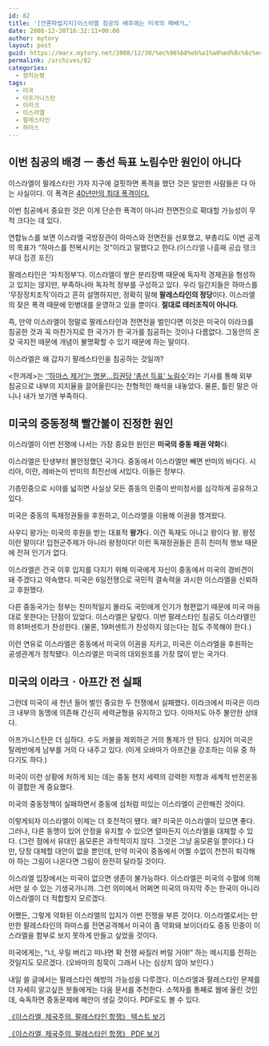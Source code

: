 ```yaml
---
id: 82
title: '[언론파업지지]이스라엘 침공의 배후에는 미국의 패배가…'
date: 2008-12-30T16:32:11+00:00
author: mytory
layout: post
guid: https://marx.mytory.net/2008/12/30/%ec%96%b8%eb%a1%a0%ed%8c%8c%ec%97%85%ec%a7%80%ec%a7%80%ec%9d%b4%ec%8a%a4%eb%9d%bc%ec%97%98-%ec%b9%a8%ea%b3%b5%ec%9d%98-%eb%b0%b0%ed%9b%84%ec%97%90%eb%8a%94-%eb%af%b8%ea%b5%ad%ec%9d%98-%ed%8c%a8/
permalink: /archives/82
categories:
  - 정치논평
tags:
  - 미국
  - 아프가니스탄
  - 이라크
  - 이스라엘
  - 팔레스타인
  - 하마스
---
```

## 이번 침공의 배경 ㅡ 총선 득표 노림수만 원인이 아니다

이스라엘이 팔레스타인 가자 지구에 걸핏하면 폭격을 했던 것은 알만한 사람들은 다 아는 사실이다. 이 폭격은 <a href="http://wspaper.org/0_view.php?urn=cor12-gaza-israel" target="_blank" title="[http://wspaper.org/0_view.php?urn=cor12-gaza-israel]로 이동합니다.">40년만의 최대 폭격이다.</a>

이번 침공에서 중요한 것은 이게 단순한 폭격이 아니라 전면전으로 확대할 가능성이 무척 크다는 데 있다.

연합뉴스를 보면 이스라엘 국방장관이 하마스와 전면전을 선포했고, 부총리도 이번 공격의 목표가 “하마스를 전복시키는 것”이라고 말했다고 한다.(<a href="http://hani.co.kr/arti/international/international_general/330474.html" target="_blank" title="기사 보러 가기" style="color: rgb(51, 51, 51); text-decoration: none; ">이스라엘 나흘째 공습 탱크부대 접경 포진</a>)

팔레스타인은 ‘자치정부’다. 이스라엘이 쌓은 분리장벽 때문에 독자적 경제권을 형성하고 있지는 않지만, 부족하나마 독자적 정부를 구성하고 있다. 우리 일간지들은 하마스를 ‘무장정치조직’이라고 흔히 설명하지만, 정확히 말해 **팔레스타인의 정당**이다. 이스라엘의 잦은 폭격 때문에 민병대를 운영하고 있을 뿐이다. **절대로 테러조직이 아니다. <span class="Apple-style-span" style="font-weight: normal; "></span>**

**<span class="Apple-style-span" style="font-weight: normal; ">즉, 만약 이스라엘이 정말로 팔레스타인과 전면전을 벌인다면 이것은 미국이 이라크를 침공한 것과 꼭 마찬가지로 한 국가가 한 국가를 침공하는 것이나 다름없다. 그동안의 온갖 국지전 때문에 개념이 불명확할 수 있기 때문에 하는 말이다.</span>**

이스라엘은 왜 갑자기 팔레스타인을 침공하는 것일까?

&lt;한겨레&gt;는 <a href="http://www.hani.co.kr/arti/international/arabafrica/330135.html" target="_blank" title="기사 보기">‘‘하마스 제거’는 명분…집권당 ‘총선 득표’ 노림수’</a>라는 기사를 통해 외부 침공으로 내부의 지지율을 끌어올린다는 전형적인 해석을 내놓았다. 물론, 틀린 말은 아니나 내가 보기엔 부족하다.

## 미국의 중동정책 빨간불이 진정한 원인

이스라엘이 이번 전쟁에 나서는 가장 중요한 원인은 **미국의 중동 패권 약화**다.

이스라엘은 탄생부터 불안정했던 국가다. 중동에서 이스라엘만 빼면 반미의 바다다. 시리아, 이란, 레바논이 반미의 최전선에 서있다. 이들은 정부다.

기층민중으로 시야를 넓히면 사실상 모든 중동의 민중이 반미정서를 심각하게 공유하고 있다.

미국은 중동의 독재정권들을 후원하고, 이스라엘을 이용해 이권을 챙겨왔다. 

사우디 왕가는 미국의 후원을 받는 대표적 **왕가**다. 이건 독재도 아니고 왕이다 왕. 왕정이란 말이다! 입헌군주제가 아니라 왕정이다! 이런 독재정권들은 흔히 친미적 행보 때문에 전혀 인기가 없다.

이스라엘은 건국 이후 입지를 다지기 위해 미국에게 자신이 중동에서 미국의 경비견이 돼 주겠다고 약속했다. 미국은 6일전쟁으로 국민적 결속력을 과시한 이스라엘을 신뢰하고 후원했다. 

다른 중동국가는 정부는 친미적일지 몰라도 국민에게 인기가 형편없기 때문에 미국 마음대로 못한다는 단점이 있었다. 이스라엘은 달랐다. 이번 팔레스타인 침공도 이스라엘인의 81퍼센트가 찬성한다. (물론, 19퍼센트가 찬성하지 않는다는 점도 주목해야 한다.)

이런 연유로 이스라엘은 중동에서 미국의 이권을 지키고, 미국은 이스라엘을 후원하는 공생관계가 정착됐다. 이스라엘은 미국의 대외원조를 가장 많이 받는 국가다.

## 미국의 이라크ㆍ아프간 전 실패

그런데 미국이 새 천년 들어 벌인 중요한 두 전쟁에서 실패했다. 이라크에서 미국은 이라크 내부의 동맹에 의존해 간신히 세력균형을 유지하고 있다. 이마저도 아주 불안한 상태다. 

아프가니스탄은 더 심하다. 수도 카불을 제외하곤 거의 통제가 안 된다. 심지어 미국은 탈레반에게 남부를 거의 다 내주고 있다. (이게 오바마가 아프간을 강조하는 이유 중 하다기도 하다.)

미국이 이런 상황에 처하게 되는 데는 중동 현지 세력의 강력한 저항과 세계적 반전운동이 결합한 게 중요했다.

미국의 중동정책이 실패하면서 중동에 섬처럼 떠있는 이스라엘이 곤란해진 것이다. 

이렇게되자 이스라엘이 이제는 더 호전적이 됐다. 왜? 미국은 이스라엘이 있으면 좋다. 그러나, 다른 동맹이 있어 안정을 유지할 수 있으면 얼마든지 이스라엘을 대체할 수 있다. (그런 점에서 유대인 음모론은 과학적이지 않다. 그것은 그냥 음모론일 뿐이다.) 다만, 당장 대체할 대안이 없을 뿐인데, 만약 미국이 중동에서 어쩔 수없이 천천히 퇴각해야 하는 그림이 나온다면 그림이 완전히 달라질 것이다.

이스라엘 입장에서는 미국이 없으면 생존이 불가능하다. 이스라엘은 미국의 수혈에 의해서만 살 수 있는 기생국가니까. 그런 의미에서 어쩌면 미국의 마지막 주는 한국이 아니라 이스라엘이 더 적합할지 모르겠다.

어쨌든, 그렇게 약화된 이스라엘의 입지가 이번 전쟁을 부른 것이다. 이스라엘로서는 만만한 팔레스타인의 하마스를 전면공격해서 미국이 좀 약화돼 보이더라도 중동 민중이 이스라엘을 함부로 보지 못하게 만들고 싶었을 것이다.

미국에게는, “너, 우릴 버리고 떠나면 확 전쟁 싸질러 버릴 거야!” 하는 메시지를 전하는 것일지도 모르겠다. (오바마의 침묵이 그래서 나는 심상치 않아 보인다.)

<div class="gray-textbox">
  <p>
    내일 쓸 글에서는 팔레스타인 해방의 가능성을 다루겠다. 이스라엘과 팔레스타인 문제를 더 자세히 알고싶은 분들에게는 다음 문서를 추천한다. 소책자를 통째로 웹에 올린 것인데, 숙독하면 중동문제에 혜안이 생길 것이다. PDF로도 볼 수 있다.
  </p>
  
  <p class="link">
    <a href="http://wspaper.org/0_view.php?urn=cor12-israel-imperialism-pal-resistance" target="_blank" title="[http://wspaper.org/0_view.php?urn=cor12-israel-imperialism-pal-resistance]로 이동합니다.">《이스라엘, 제국주의, 팔레스타인 항쟁》 텍스트 보기</a>
  </p>
  
  <p class="link">
    <a href="http://wspaper.org/_UPLOAD_PDF/pam-israel-imperialism-palestine.pdf" target="_blank" title="[http://wspaper.org/_UPLOAD_PDF/pam-israel-imperialism-palestine.pdf]로 이동합니다.">《이스라엘, 제국주의, 팔레스타인 항쟁》 PDF 보기</a>
  </p>
</div>